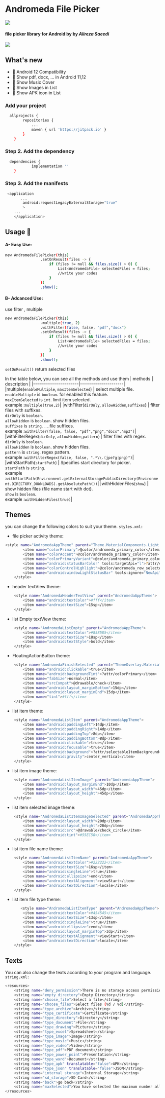 # Andromeda File Picker

![](https://img.shields.io/badge/Platform-Android-brightgreen.svg)

#### file picker library for Android by by _Alireza Saeedi_

![](video/pickFile.gif)

## What's new

- 🎉 Android 12 Compatibility
- 📄 Show pdf, docx, ... in Android 11,12
- 🎵 Show Music Cover
- 📌 Show Images in List
- 📌 Show APK icon in List

### Add your project

```bash
  allprojects {
		repositories {
			...
			maven { url 'https://jitpack.io' }
		}
	}
```

### Step 2. Add the dependency

```bash
  dependencies {
	        implementation ''
	}
```

### Step 3. Add the manifests

```bash
 <application
       ...
        android:requestLegacyExternalStorage="true"
        >
    ...
    </application>
```

## Usage 📑

#### A- Easy Use:

```bash
new AndromedaFilePicker(this)
                .setOnResult(files -> {
                    if (files != null && files.size() > 0) {
                        List<AndromedaFile> selectedFiles = files;
                        //write your codes
                    }
                })
                .show();
```

#### B- Adcanced Use:

use filter , multiple

```bash
new AndromedaFilePicker(this)
                .multiple(true, 2)
                .withFilter(false, false, "pdf","docx")
                .setOnResult(files -> {
                    if (files != null && files.size() > 0) {
                        List<AndromedaFile> selectedFiles = files;
                        //write your codes
                    }
                })
                .show();
```

`setOnResult()` return selected files

In the table below, you can see all the methods and use them 
| methods | description |
|-----------------------|----------------------|
|multiple(`enableMultiple`, `maxItemSelected`) | select multiple file. <br>`enableMultiple` is `boolean`. for enabled this feature.<br>`maxItemSelected` is `int`. limit item selected.<br>example :`multiple(true,2)`|
|withFilter(`dirOnly`, `allowHidden`,`suffixes`) | filter files with suffixes. <br>`dirOnly` is `boolean`.<br>`allowHidden` is `boolean`. show hidden files.<br>`suffixes` is `string...`.file suffixes.<br>example :`withFilter(false, false, "pdf","png","docx","mp3")`|
|withFilterRegex(`dirOnly`, `allowHidden`,`pattern`) | filter files with regex. <br>`dirOnly` is `boolean`.<br>`allowHidden` is `boolean`. show hidden files.<br>`pattern` is `string`. regex pattern.<br>example :`withFilterRegex(false, false, ".*\\.(jpe?g|png)")`| 
|withStartPath(`startPath`) | Specifies start directory for picker. <br>`startPath` is `string`.<br> example :`withStartPath(Environment.getExternalStoragePublicDirectory(Environment.DIRECTORY_DOWNLOADS).getAbsolutePath())`|
|withHiddenFiles(`show`) | show hidden files (file name start with dot). <br>`show` is `boolean`.<br>example :`withHiddenFiles(true)`|

## Themes

you can change the following colors to suit your theme. `styles.xml:`

- file picker activity theme:

```bash
<style name="AndromedaAppTheme" parent="Theme.MaterialComponents.Light.NoActionBar">
        <item name="colorPrimary">@color/andromeda_primary_color</item>
        <item name="colorAccent">@color/andromeda_primary_color</item>
        <item name="colorPrimaryVariant">@color/andromeda_primary_color</item>
        <item name="android:statusBarColor" tools:targetApi="l">?attr/colorPrimaryVariant</item>
        <item name="colorControlHighlight">@color/andromeda_row_selector</item>
        <item name="android:windowLightStatusBar" tools:ignore="NewApi">false</item>
    </style>
```

- header textView theme:

```bash
    <style name="AndromedaHeaderTextView" parent="AndromedaAppTheme">
        <item name="android:textColor">#fff</item>
        <item name="android:textSize">15sp</item>
    </style>
```

- list Empty textView theme:

```bash
    <style name="AndromedaListEmpty" parent="AndromedaAppTheme">
        <item name="android:textColor">#858585</item>
        <item name="android:textSize">18sp</item>
        <item name="android:textStyle">bold</item>
    </style>
```

- FloatingActionButton theme:

```bash
    <style name="AndromedaFinishSelected" parent="ThemeOverlay.Material3.FloatingActionButton.Primary">
        <item name="android:clickable">true</item>
        <item name="android:backgroundTint">?attr/colorPrimary</item>
        <item name="fabSize">normal</item>
        <item name="srcCompat">@drawable/check</item>
        <item name="android:layout_marginBottom">15dp</item>
        <item name="android:layout_marginEnd">15dp</item>
        <item name="tint">#fff</item>
    </style>
```

- list item theme:

```bash
    <style name="AndromedaListItem" parent="AndromedaAppTheme">
        <item name="android:paddingLeft">14dp</item>
        <item name="android:paddingRight">14dp</item>
        <item name="android:paddingTop">8dp</item>
        <item name="android:paddingBottom">8dp</item>
        <item name="android:clickable">true</item>
        <item name="android:focusable">true</item>
        <item name="android:background">?attr/selectableItemBackground</item>
        <item name="android:gravity">center_vertical</item>
    </style>
```

- list item image theme:

```bash
    <style name="AndromedaListItemImage" parent="AndromedaAppTheme">
        <item name="android:layout_marginEnd">10dp</item>
        <item name="android:layout_width">45dp</item>
        <item name="android:layout_height">45dp</item>
    </style>
```

- list item selected image theme:

```bash
    <style name="AndromedaListItemImageSelected" parent="AndromedaAppTheme">
        <item name="android:layout_width">20dp</item>
        <item name="android:layout_height">20dp</item>
        <item name="android:src">@drawable/check_circle</item>
        <item name="android:tint">#55EC58</item>
    </style>
```

- list item file name theme:

```bash
    <style name="AndromedaListItemName" parent="AndromedaAppTheme">
        <item name="android:textColor">#222222</item>
        <item name="android:textSize">16sp</item>
        <item name="android:singleLine">true</item>
        <item name="android:ellipsize">end</item>
        <item name="android:textAlignment">viewStart</item>
        <item name="android:textDirection">locale</item>
    </style>
```

- list item file type theme:

```bash
       <style name="AndromedaListItemType" parent="AndromedaAppTheme">
        <item name="android:textColor">#454545</item>
        <item name="android:textSize">13sp</item>
        <item name="android:singleLine">true</item>
        <item name="android:ellipsize">end</item>
        <item name="android:layout_marginTop">3dp</item>
        <item name="android:textAlignment">viewStart</item>
        <item name="android:textDirection">locale</item>
    </style>
```

## Texts

You can also change the texts according to your program and language. `string.xml:`

```bash
<resources>
    <string name="deny_permission">There is no storage access permission</string>
    <string name="empty_directory">Empty Directory</string>
    <string name="choose_file">Select a file</string>
    <string name="choose_files">Select files (%d / %d)</string>
    <string name="type_archive">Archive</string>
    <string name="type_certificate">Certificate</string>
    <string name="type_directory">Directory</string>
    <string name="type_document">File</string>
    <string name="type_drawing">Picture</string>
    <string name="type_excel">Spreadsheet</string>
    <string name="type_image">Image</string>
    <string name="type_music">Music</string>
    <string name="type_video">Video</string>
    <string name="type_pdf">PDF document</string>
    <string name="type_power_point">Presentation</string>
    <string name="type_word">Document</string>
    <string name="type_apk" translatable="false">APK</string>
    <string name="type_json" translatable="false">JSON</string>
    <string name="internal_storage">Internal Storage</string>
    <string name="sd_storage">SD Card</string>
    <string name="back">go back</string>
    <string name="maxSelected">You have selected the maximum number allowed.</string>
</resources>
```
